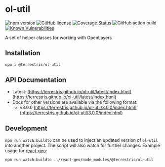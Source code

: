 # ol-util

[![npm version](https://img.shields.io/npm/v/@terrestris/ol-util.svg?style=flat-square)](https://www.npmjs.com/package/@terrestris/ol-util)
[![GitHub license](https://img.shields.io/github/license/terrestris/ol-util?style=flat-square)](https://github.com/terrestris/ol-util/blob/main/LICENSE)
[![Coverage Status](https://img.shields.io/coverallsCoverage/github/terrestris/ol-util?style=flat-square)](https://coveralls.io/github/terrestris/ol-util?branch=main)
![GitHub action build](https://img.shields.io/github/actions/workflow/status/terrestris/ol-util/on-push-main.yml?branch=main&style=flat-square)
[![Known Vulnerabilities](https://img.shields.io/snyk/vulnerabilities/github/terrestris/ol-util?style=flat-square)](https://snyk.io/test/github/terrestris/ol-util)

A set of helper classes for working with OpenLayers

## Installation

```javascript static
npm i @terrestris/ol-util
```

## API Documentation

* Latest: [https://terrestris.github.io/ol-util/latest/index.html](https://terrestris.github.io/ol-util/latest/index.html)
* Docs for other versions are available via the following format:
  * v3.0.0 [https://terrestris.github.io/ol-util/3.0.0/index.html](https://terrestris.github.io/ol-util/3.0.0/index.html)

## Development

`npm run watch:buildto` can be used to inject an updated version of `ol-util` into another project. The script will also watch for further changes. Example usage for [react-geo](https://github.com/terrestris/react-geo):

```sh
npm run watch:buildto ../react-geo/node_modules/@terrestris/ol-util
```
